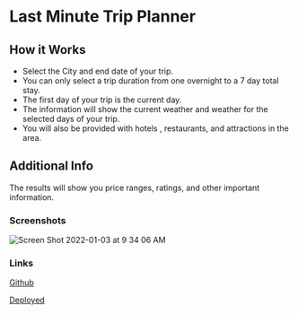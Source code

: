 # Last Minute Trip Planner

## How it Works 
- Select the City and end date of your trip.
- You can only select a trip duration from one overnight to a 7 day total stay.
- The first day of your trip is the current day. 
- The information will show the current weather and weather for the selected days of your trip.
- You will also be provided with hotels , restaurants, and attractions in the area.

## Additional Info
The results will show you price ranges, ratings, and other important information. 

### Screenshots 

![Screen Shot 2022-01-03 at 9 34 06 AM](https://user-images.githubusercontent.com/89158559/147955564-905ba012-3171-4ada-af6d-c8887ad2236b.png)
### Links 
[Github](https://github.com/Tgarrey37/super-team-project)


[Deployed](https://tgarrey37.github.io/super-team-project/)

